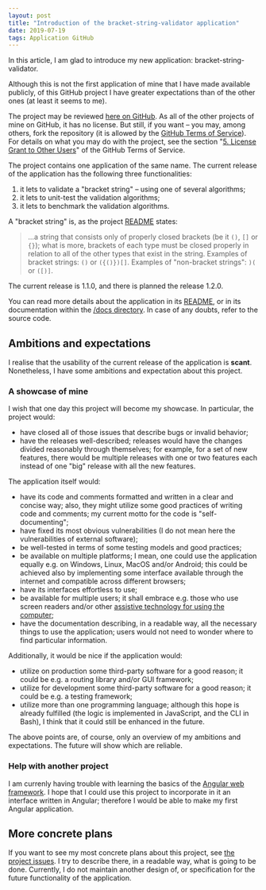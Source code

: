 ```yaml
---
layout: post
title: "Introduction of the bracket-string-validator application"
date: 2019-07-19
tags: Application GitHub
---
```


In this article, I am glad to introduce my new application: bracket-string-validator.

Although this is not the first application of mine that I have made available publicly, of this GitHub project I have greater expectations than of the other ones (at least it seems to me).

The project may be reviewed [here on GitHub](https://github.com/devsilv/devsilv-bracket-string-validator). As all of the other projects of mine on GitHub, it has no license. But still, if you want – you may, among others, fork the repository (it is allowed by the [GitHub Terms of Service](https://help.github.com/en/articles/github-terms-of-service)). For details on what you may do with the project, see the section "[5. License Grant to Other Users](https://help.github.com/en/articles/github-terms-of-service#5-license-grant-to-other-users)" of the GitHub Terms of Service.

The project contains one application of the same name. The current release of the application has the following three functionalities:
1. it lets to validate a "bracket string" – using one of several algorithms;
2. it lets to unit-test the validation algorithms;
3. it lets to benchmark the validation algorithms.

A "bracket string" is, as the project [README](https://github.com/devsilv/devsilv-bracket-string-validator/blob/master/README.md) states:
> ...a string that consists only of properly closed brackets (be it `()`, `[]` or `{}`); what is more, brackets of each type must be closed properly in relation to all of the other types that exist in the string. Examples of bracket strings: `()` or `({()})[]`. Examples of "non-bracket strings": `)(` or `([)]`.


The current release is 1.1.0, and there is planned the release 1.2.0. 

You can read more details about the application in its [README](https://github.com/devsilv/devsilv-bracket-string-validator/blob/master/README.md), or in its documentation within the [/docs directory](https://github.com/devsilv/devsilv-bracket-string-validator/tree/master/docs). In case of any doubts, refer to the source code.

## Ambitions and expectations

I realise that the usability of the current release of the application is **scant**. Nonetheless, I have some ambitions and expectation about this project.

### A showcase of mine

I wish that one day this project will become my showcase. In particular, the project would:
- have closed all of those issues that describe bugs or invalid behavior;
- have the releases well-described; releases would have the changes divided reasonably through themselves; for example, for a set of new features, there would be multiple releases with one or two features each instead of one "big" release with all the new features.

The application itself would:
- have its code and comments formatted and written in a clear and concise way; also, they might utilize some good practices of writing code and comments; my current motto for the code is "self-documenting";
- have fixed its most obvious vulnerabilities (I do not mean here the vulnerabilities of external software);
- be well-tested in terms of some testing models and good practices;
- be available on multiple platforms; I mean, one could use the application equally e.g. on Windows, Linux, MacOS and/or Android; this could be achieved also by implementing some interface available through the internet and compatible across different browsers;
- have its interfaces effortless to use;
- be available for multiple users; it shall embrace e.g. those who use screen readers and/or other [assistive technology for using the computer](https://en.wikipedia.org/wiki/Assistive_technology#Computer_accessibility);
- have the documentation describing, in a readable way, all the necessary things to use the application; users would not need to wonder where to find particular information.

Additionally, it would be nice if the application would:
- utilize on production some third-party software for a good reason; it could be e.g. a routing library and/or GUI framework;
- utilize for development some third-party software for a good reason; it could be e.g. a testing framework;
- utilize more than one programming language; although this hope is already fulfilled (the logic is implemented in JavaScript, and the CLI in Bash), I think that it could still be enhanced in the future.

The above points are, of course, only an overview of my ambitions and expectations. The future will show which are reliable.

### Help with another project

I am currenly having trouble with learning the basics of the [Angular web framework](https://en.wikipedia.org/wiki/Angular_(web_framework)). I hope that I could use this project to incorporate in it an interface written in Angular; therefore I would be able to make my first Angular application.

## More concrete plans

If you want to see my most concrete plans about this project, see [the project issues](https://github.com/silvuss/silvuss-bracket-string-validator/issues). I try to describe there, in a readable way, what is going to be done. Currently, I do not maintain another design of, or specification for the future functionality of the application.
